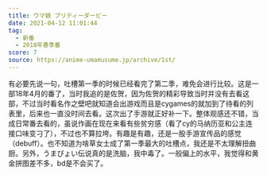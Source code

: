 ```yaml
---
title: ウマ娘 プリティーダービー
date: 2021-04-12 11:01:44
tag:
  - 新番
  - 2018年春季番
score: 7
source: https://anime-umamusume.jp/archive/1st/
---
```

有必要先说一句，吐槽第一季的时候已经看完了第二季，难免会进行比较。这是一部18年4月的番了，当时我追的是佐贺，因为佐贺的精彩导致当时并没有去看这部，不过当时看名作之壁吧就知道会出游戏而且是cygames的就加到了待看的列表里，后来也一直没时间去看。这次出了手游就正好补一下。整体观感还不错，当成日常番去看的，虽说作画在现在来看有些贫穷感（看了cy的马纳历亚和公主连接口味变刁了），不过也不算拉垮。有趣是有趣，还是一股手游宣传品的感觉（debuff）。也不知道为啥草女士成了第一季最大的吐槽点，我还是不太理解扭曲厨。另外，うまぴょい伝说真的是洗脑，我中毒了。一般偏上的水平，我觉得和黄金拼图差不多，bd是不会买了。
